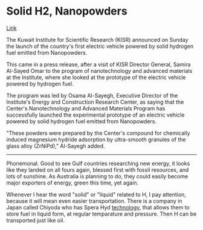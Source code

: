 # Solid H2, Nanopowders

[Link](https://fuelcellsworks.com/news/kuwaits-kisr-launches-first-electric-vehicle-powered-by-solid-hydrogen-fuel/)

The Kuwait Institute for Scientific Research (KISR) announced on
Sunday the launch of the country's first electric vehicle powered by
solid hydrogen fuel emitted from Nanopowders.

This came in a press release, after a visit of KISR Director General,
Samira Al-Sayed Omar to the program of nanotechnology and advanced
materials at the Institute, where she looked at the prototype of the
electric vehicle powered by hydrogen fuel.

The program was led by Osama Al-Sayegh, Executive Director of the
Institute's Energy and Construction Research Center, as saying that
the Center's Nanotechnology and Advanced Materials Program has
successfully launched the experimental prototype of an electric
vehicle powered by solid hydrogen fuel emitted from Nanopowders.

"These powders were prepared by the Center's compound for chemically
induced magnesium hydride adsorption by ultra-smooth granules of the
glass alloy (ZrNiPd)," Al-Sayegh added.

------

Phonemonal. Good to see Gulf countries researching new energy, it
looks like they landed on all fours again, blessed first with fossil
resources, and lots of sunshine. As Australia is planning to do, they
could easily become major exporters of energy, green this time, yet
again.

Whenever I hear the word "solid" or "liquid" related to H, I pay
attention, because it will mean even easier transportation. There is a
company in Japan called Chiyoda who has Spera Hyd
[technology](https://www.chiyodacorp.com/en/service/spera-hydrogen/innovations/),
that allows them to store fuel in liquid form, at regular temparature
and pressure. Then H can be transported just like oil.

